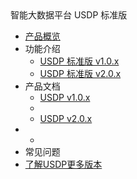 <div class="sidebar_title icon_"> 智能大数据平台 USDP 标准版</div> 


* [产品概览](/usdpdc/README)
* 功能介绍
    * [USDP 标准版 v1.0.x](usdpdc/1.0.x/release_notes)
    * [USDP 标准版 v2.0.x](usdpdc/2.0.x/release_notes)
* 产品文档
    * [USDP v1.0.x](/usdpdc/1.0.x/README)
    * <!--[USDP v1.1.x](/usdpdc/1.1.x/README) -->
    * [USDP v2.0.x](/usdpdc/2.0.x/README)
* <!--信创支持 -->
    * <!--[USDP ARM v1.0.x](/usdpdc/arm_1.0.x/README) -->
* 常见问题
* [了解USDP更多版本](/usdpdc/version_list)

